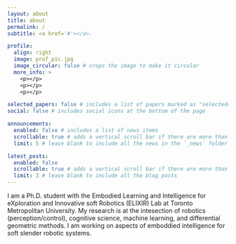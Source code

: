 ```yaml
---
layout: about
title: about
permalink: /
subtitle: <a href='#'></a>.

profile:
  align: right
  image: prof_pic.jpg
  image_circular: false # crops the image to make it circular
  more_info: >
    <p></p>
    <p></p>
    <p></p>

selected_papers: false # includes a list of papers marked as "selected={true}"
social: false # includes social icons at the bottom of the page

announcements:
  enabled: false # includes a list of news items
  scrollable: true # adds a vertical scroll bar if there are more than 3 news items
  limit: 5 # leave blank to include all the news in the `_news` folder

latest_posts:
  enabled: false
  scrollable: true # adds a vertical scroll bar if there are more than 3 new posts items
  limit: 3 # leave blank to include all the blog posts
---
```


I am a Ph.D. student with the Embodied Learning and Intelligence for eXploration and Innovative soft Robotics (ELIXIR) Lab at Toronto Metropolitan University. My research is at the intesection of robotics (perception/control), cognitive science, machine learning, and differential geometric methods. I am working on aspects of emboddied intelligence for soft slender robotic systems.
